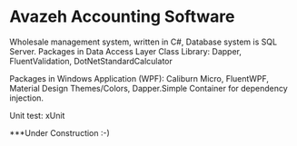 # Avazeh Accounting Software
Wholesale management system, written in C#, Database system is SQL Server.
Packages in Data Access Layer Class Library: Dapper, FluentValidation, DotNetStandardCalculator

Packages in Windows Application (WPF): Caliburn Micro, FluentWPF, Material Design Themes/Colors, Dapper.Simple Container for dependency injection.

Unit test: xUnit


***Under Construction :-)